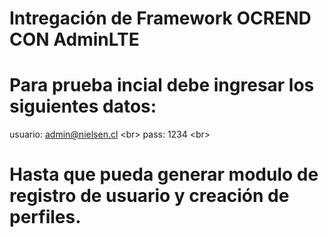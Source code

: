 # Intregación de Framework OCREND CON AdminLTE

# Para prueba incial debe ingresar los siguientes datos:

usuario: admin@nielsen.cl <br\>
pass: 1234 <br\>

# Hasta que pueda generar modulo de registro de usuario y creación de perfiles.




